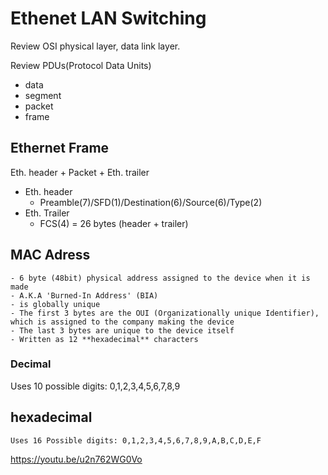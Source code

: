 # Ethenet LAN Switching

Review OSI physical layer, data link layer.

Review PDUs(Protocol Data Units)
  - data
  - segment
  - packet
  - frame

## Ethernet Frame

Eth. header + Packet + Eth. trailer

  - Eth. header
    - Preamble(7)/SFD(1)/Destination(6)/Source(6)/Type(2)
  - Eth. Trailer
    - FCS(4)
  = 26 bytes (header + trailer)
  
 ## MAC Adress
    - 6 byte (48bit) physical address assigned to the device when it is made
    - A.K.A 'Burned-In Address' (BIA)
    - is globally unique
    - The first 3 bytes are the OUI (Organizationally unique Identifier), which is assigned to the company making the device
    - The last 3 bytes are unique to the device itself
    - Written as 12 **hexadecimal** characters
    
### Decimal
  Uses 10 possible digits: 0,1,2,3,4,5,6,7,8,9
  
  ## hexadecimal
    Uses 16 Possible digits: 0,1,2,3,4,5,6,7,8,9,A,B,C,D,E,F
    
    
    
    
https://youtu.be/u2n762WG0Vo
    
